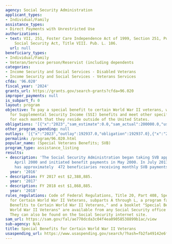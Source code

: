 ```yaml
---
agency: Social Security Administration
applicant_types:
- Individual/Family
assistance_types:
- Direct Payments with Unrestricted Use
authorizations:
- text: VII, 251, Foster Care Independence Act of 1999, Section 251, Public Law 106-169;
    Social Security Act, Title VIII. Pub. L. 106.
  url: null
beneficiary_types:
- Individual/Family
- Veteran/Service person/Reservist (including dependents
categories:
- Income Security and Social Services - Disabled Veterans
- Income Security and Social Services - Veterans Services
cfda: '96.020'
fiscal_year: '2024'
grants_url: https://grants.gov/search-grants?cfda=96.020
improper_payments: null
is_subpart_f: 0
layout: program
objective: To pay a special benefit to certain World War II veterans, who are eligible
  for Supplemental Security Income (SSI) benefits and meet other specified criteria
  for each month that they reside outside of the United States.
obligations: '[{"x":"2023","sam_estimate":0.0,"sam_actual":200000.0,"usa_spending_actual":192937.0},{"x":"2024","sam_estimate":0.0,"sam_actual":200000.0,"usa_spending_actual":199836.0},{"x":"2025","sam_estimate":0.0,"sam_actual":0.0,"usa_spending_actual":71866.0}]'
other_program_spending: null
outlays: '[{"x":"2023","outlay":192937.0,"obligation":192937.0},{"x":"2024","outlay":199836.0,"obligation":199836.0},{"x":"2025","outlay":71866.0,"obligation":71866.0}]'
permalink: /program/96.020.html
popular_name: (Special Veterans Benefits; SVB)
program_type: assistance_listing
results:
- description: 'The Social Security Administration began taking SVB applications in
    April 2000 and initiated benefit payments in May 2000. In July 2017, the SVB program
    has approximately  472 beneficiaries receiving monthly SVB payments. '
  year: '2016'
- description: FY 2017 est $2,388,885.
  year: '2017'
- description: FY 2018 est $1,868,885.
  year: '2018'
rules_regulations: Code of Federal Regulations, Title 20, Part 408, Special Benefits
  for Certain World War II Veterans, subparts A through L, a program fact sheet "Special
  Benefits to Certain World War II Veterans," and a booklet "Special Benefits for
  World War II Veterans" are available from any Social Security office without charge.
  They can also be found on the Social Security internet site.
sam_url: https://sam.gov/fal/ae770dcda3c04f4ea09058538899b1ac/view
sub-agency: N/A
title: Special Benefits for Certain World War II Veterans
usaspending_url: https://www.usaspending.gov/search/?hash=fb2fa49142e6f9a5a977a5b59d9e360e
---
```

